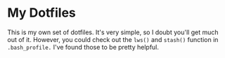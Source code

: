 

# My Dotfiles

This is my own set of dotfiles. It's very simple, so I doubt you'll get much out of it. However, you could check out the `lws()` and `stash()` function in `.bash_profile.` I've found those to be pretty helpful. 
